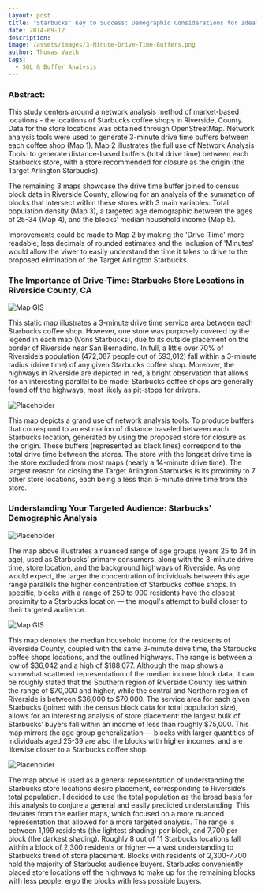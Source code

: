 ```yaml
---
layout: post
title: "Starbucks' Key to Success: Demographic Considerations for Ideal Store Locations in Riverside County, CA" 
date: 2014-09-12
description: 
image: /assets/images/3-Minute-Drive-Time-Buffers.png
author: Thomas Vaeth
tags: 
  - SQL & Buffer Analysis
---
```


### Abstract:

This study centers around a network analysis method of market-based locations - the locations of Starbucks coffee shops in Riverside, County. Data for the store locations was obtained through OpenStreetMap. Network analysis tools were used to generate 3-minute drive time buffers between each coffee shop (Map 1). Map 2 illustrates the full use of Network Analysis Tools: to generate distance-based buffers (total drive time) between each Starbucks store, with a store recommended for closure as the origin (the Target Arlington Starbucks).

The remaining 3 maps showcase the drive time buffer joined to census block data in Riverside County, allowing for an analysis of the summation of blocks that intersect within these stores with 3 main variables: Total population density (Map 3), a targeted age demographic between the ages of 25-34 (Map 4), and the blocks’ median household income (Map 5).

Improvements could be made to Map 2 by making the 'Drive-Time' more readable; less decimals of rounded estimates and the inclusion of 'Minutes' would allow the viwer to easily understand the time it takes to drive to the proposed elimination of the Target Arlington Starbucks.

### The Importance of Drive-Time: Starbucks Store Locations in Riverside County, CA

![Map GIS](/assets/images/3-Minute-Drive-Time-Buffers.png)

This static map illustrates a 3-minute drive time service area between each Starbucks coffee shop. However, one store was purposely covered by the legend in each map (Vons Starbucks), due to its outside placement on the border of Riverside near San Bernadino. In full, a little over 70% of Riverside’s population (472,087 people out of 593,012) fall within a 3-minute radius (drive time) of any given Starbucks coffee shop. Moreover, the highways in Riverside are depicted in red, a bright observation that allows for an interesting parallel to be made: Starbucks coffee shops are generally found off the highways, most likely as pit-stops for drivers.

![Placeholder](/assets/images/Eliminated-store-based-on-drive-time.png)

This map depicts a grand use of network analysis tools: To produce buffers that correspond to an estimation of distance traveled between each Starbucks location, generated by using the proposed store for closure as the origin. These buffers (represented as black lines) correspond to the total drive time between the stores. The store with the longest drive time is the store excluded from most maps (nearly a 14-minute drive time). The largest reason for closing the Target Arlington Starbucks is its proximity to 7 other store locations, each being a less than 5-minute drive time from the store.

### Understanding Your Targeted Audience: Starbucks' Demographic Analysis

![Placeholder](/assets/images/Age-Demographic.png)

The map above illustrates a nuanced range of age groups (years 25 to 34 in age), used as Starbucks’ primary consumers, along with the 3-minute drive time, store location, and the background highways of Riverside. As one would expect, the larger the concentration of individuals between this age range parallels the higher concentration of Starbucks coffee shops. In specific, blocks with a range of 250 to 900 residents have the closest proximity to a Starbucks location — the mogul's attempt to build closer to their targeted audience.

![Map GIS](/assets/images/Median-Income.png)

This map denotes the median household income for the residents of Riverside County, coupled with the same 3-minute drive time, the Starbucks coffee shops locations, and the outlined highways. The range is between a low of $36,042 and a high of $188,077. Although the map shows a somewhat scattered representation of the median income block data, it can be roughly stated that the Southern region of Riverside County lies within the range of $70,000 and higher, while the central and Northern region of Riverside is between $36,000 to $70,000. The service area for each given Starbucks (joined with the census block data for total population size), allows for an interesting analysis of store placement: the largest bulk of Starbucks’ buyers fall within an income of less than roughly $75,000. This map mirrors the age group generalization — blocks with larger quantities of individuals aged 25-39 are also the blocks with higher incomes, and are likewise closer to a Starbucks coffee shop.

![Placeholder](/assets/images/Pop-Density.png)

The map above is used as a general representation of understanding the Starbucks store locations desire placement, corresponding to Riverside’s total population. I decided to use the total population as the broad basis for this analysis to conjure a general and easily predicted understanding. This deviates from the earlier maps, which focused on a more nuanced representation that allowed for a more targeted analysis. The range is between 1,199 residents (the lightest shading) per block, and 7,700 per block (the darkest shading). Roughly 8 out of 11 Starbucks locations fall within a block of 2,300 residents or higher — a vast understanding to Starbucks trend of store placement. Blocks with residents of 2,300-7,700 hold the majority of Starbucks audience buyers. Starbucks conveniently placed store locations off the highways to make up for the remaining blocks with less people, ergo the blocks with less possible buyers.